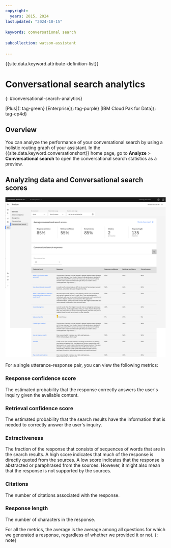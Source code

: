 ```yaml
---
copyright:
  years: 2015, 2024
lastupdated: "2024-10-15"

keywords: conversational search

subcollection: watson-assistant

---
```


{{site.data.keyword.attribute-definition-list}}

# Conversational search analytics
{: #conversational-search-analytics}

[Plus]{: tag-green} [Enterprise]{: tag-purple} [IBM Cloud Pak for Data]{: tag-cp4d}

## Overview

You can analyze the performance of your conversational search by using a holistic routing graph of your assistant. In the {{site.data.keyword.conversationshort}} home page, go to **Analyze** > **Conversational search** to open the conversational search statistics as a preview.

## Analyzing data and Conversational search scores



![Conversational search analytics](images/conversational-search-analytics-overview.png)

For a single utterance-response pair, you can view the following metrics:

### Response confidence score
The estimated probability that the response correctly answers the user's inquiry given the available content.

### Retrieval confidence score
The estimated probability that the search results have the information that is needed to correctly answer the user's inquiry.

### Extractiveness
The fraction of the response that consists of sequences of words that are in the search results. A high score indicates that much of the response is directly quoted from the sources. A low score indicates that the response is abstracted or paraphrased from the sources. However, it might also mean that the response is not supported by the sources.

### Citations
The number of citations associated with the response.

### Response length
The number of characters in the response.

For all the metrics, the average is the average among all questions for which we generated a response, regardless of whether we provided it or not.
{: note}
